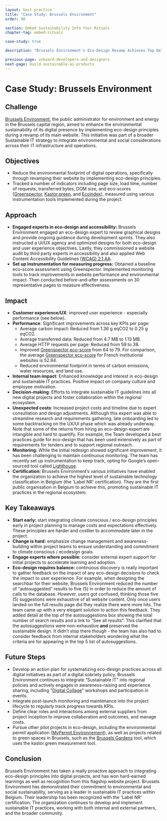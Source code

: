 ```yaml
---
layout: best-practice
title: "Case Study: Brussels Environment"
order: 90

section: Embed Sustainability Into Your Rituals
chapter-tag: embed-rituals

case-study: true

description: "Brussels Environment's Eco-Design Revamp Achieves Top Belgian Sustainable IT Certification"

previous-page: onboard-developers-and-designers
next-page: build-sustainable-ai-products
---
```


# Case Study: Brussels Environment

## Challenge

[Brussels Environment](https://environnement.brussels/), the public administrator for environment and energy in the Brussels capital region, aimed to enhance the environmental sustainability of its digital presence by implementing eco-design principles during a revamp of its main website. This initiative was part of a broader Sustainable IT strategy to integrate environmental and social considerations across their IT infrastructure and operations.

## Objectives

- Reduce the environmental footprint of digital operations, specifically through revamping their website by implementing eco-design principles.
- Tracked a number of indicators including page size, load time, number of requests, transferred bytes, DOM size, and eco-scores ([Greenspector](https://greenspector.com/en/home/), [Kastor.green](https://kastor.green/), and [Ecoindex](https://www.ecoindex.fr/en/)), measured using various instrumentation tools implemented during the project.

## Approach

- **Engaged experts in eco-design and accessibility:** Brussels Environment engaged an eco-design expert to review graphical designs and provide ongoing guidance during development sprints. They also instructed a UI/UX agency and optimized designs for both eco-design and user experience objectives. Lastly, they commissioned a website audit by third party experts in accessibility and also applied Web Content Accessibility Guidelines ([WCAG) 2.1 AA](https://www.w3.org/TR/WCAG21/).
- **Set up instrumentation for measuring progress:** Obtained a baseline eco-score assessment using Greenspector. Implemented monitoring tools to track improvements in website performance and environmental impact. Then conducted before-and-after assessments on 30 representative pages to measure effectiveness.

## Impact

- **Customer experience/UX**: improved user experience - especially performance (see below).
- **Performance**: Significant improvements across key KPIs per page:
    - Average carbon impact: Reduced from 1.36 g eqCO2 to 0.25 g eqCO2.
    - Average transferred data: Reduced from 4.7 MB to 1.13 MB.
    - Average HTTP requests per page: Reduced from 59 to 38.
    - Improved [Greenspector eco-score](https://greenspector.com/en/how-is-the-ecoscore-calculated-in-the-case-of-a-web-or-mobile-benchmark/#:~:text=Whether%20it's%20for%20the%20web,Mobile%20Data%2C%20Performance%20and%20Energy.) from 64 to 79. For comparison, the average [Greenspector eco-score](https://greenspector.com/en/how-is-the-ecoscore-calculated-in-the-case-of-a-web-or-mobile-benchmark/#:~:text=Whether%20it's%20for%20the%20web,Mobile%20Data%2C%20Performance%20and%20Energy.) for French institutional websites is 52.84.
    - Reduced environmental footprint in terms of carbon emissions, water resources, and land use.
- **Internal team impact**: Enhanced knowledge and interest in eco-design and sustainable IT practices. Positive impact on company culture and employee motivation.
- **Decision-making**: Efforts to integrate sustainable IT guidelines into all new digital projects and foster collaboration within the regional ecosystem.
- **Unexpected costs**: Increased project costs and timeline due to expert consultation and design adjustments.  Although this expert was able to streamline research and requirements gathering, late onboarding led to some backtracking on the UX/UI phase which was already underway. Note that some of the returns from hiring an eco-design expert are intangible and hard to quantify. For example, the Team developed a best practices guide for eco-design that has been used extensively as part of requirements for tenders and to support regional outreach.
- **Monitoring:** While the initial redesign showed significant improvement, it has been challenging to maintain continuous monitoring. The team has recently set up instrumentation to keep track, opting for Google’s open-sourced tool called [Lighthouse](https://developer.chrome.com/docs/lighthouse/overview/).
- **Certification:** Brussels Environment’s various initiatives have enabled the organization to achieve the highest level of sustainable technology classification in Belgium (the 'Label NR' certification). They are the first public organisation in Belgium to achieve this, promoting sustainable IT practices in the regional ecosystem.

## Key Takeaways

- **Start early:** start integrating climate conscious / eco-design principles early in project planning to manage costs and expectations effectively. These principles are harder and costlier to accommodate later in the project.
- **Change is hard:** emphasize change management and awareness-building within project teams to ensure understanding and commitment to climate conscious / ecodesign goals.
- **Engage experts where possible:** consider external expert support for initial projects to accelerate learning and adoption.
- **Eco-design requires balance:** continuous discovery is really important to gather feedback on the impact of any eco-design decisions to check the impact to user experience. For example, when designing the searchbar for their website, Brussels Environment reduced the number of “autosuggested” results to five (5) in order to reduce the amount of calls to the database. However, users got confused, thinking those five (5) suggestions were exhaustive of all website content. Only once users landed on the full results page did they realize there were more hits. The team came up with a very elegant solution to action this feedback. They added detail at the top of the autosuggestions box showing the total number of search results and a link to “See all results”. This clarified that the autosuggestions were non-exhaustive **and** preserved the sustainable design. It didn’t stop there though - the team has also had to consider feedback from internal stakeholders wondering what the criteria are for appearing in the top 5 list of autosuggestions.

## Future Steps

- Develop an action plan for systematizing eco-design practices across all digital initiatives as part of a digital sobriety policy. Brussels Environment continues to integrate “Sustainable IT” into regional policies and actively engages in awareness-raising and experience sharing, including "[Digital Collage](https://digitalcollage.org/)" workshops and participation in events.
- Integrate post-launch monitoring and maintenance into the project lifecycle to regularly track progress towards KPIs.
- Define clear roles and interactions among external suppliers from project inception to improve collaboration and outcomes, and manage costs.
- Pursue other pilot projects in eco-design, including the environmental permit application ([MyPermit.Environnement](https://mypermit.environnement.brussels/home)), as well as projects related to green spaces in Brussels, such as the [Brussels Gardens](https://gardens.brussels/fr) tool, which uses the kastor.green measurement tool.

## Conclusion

Brussels Environment has taken a really proactive approach to integrating eco-design principles into digital projects, and has won hard-earned learnings as well as recognition from this flagship website project. Brussels Environment has demonstrated their commitment to environmental and social sustainability, serving as a leader in sustainable IT practices within Belgium. Their leadership has been recognized with the 'Label NR' certification. The organization continues to develop and implement sustainable IT practices, working with both internal and external partners, and the broader community.